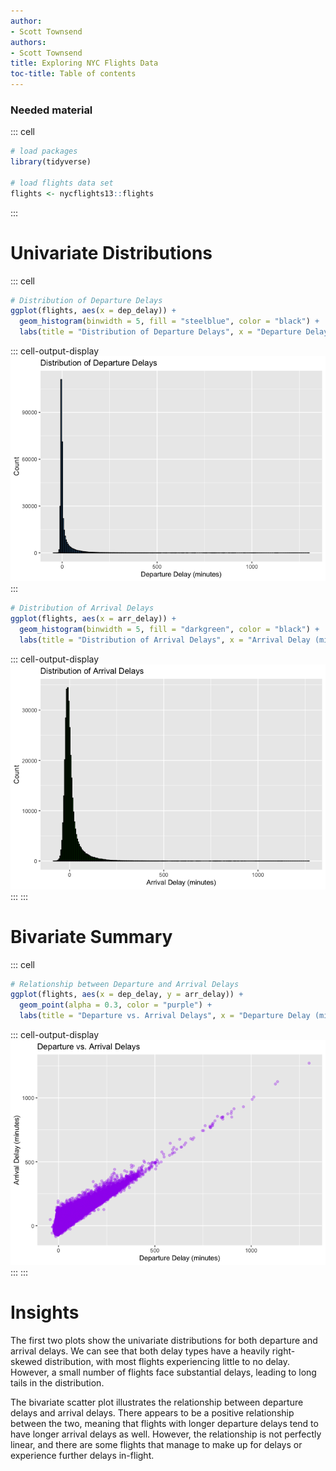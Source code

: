 ```yaml
---
author:
- Scott Townsend
authors:
- Scott Townsend
title: Exploring NYC Flights Data
toc-title: Table of contents
---
```


### Needed material

::: cell
``` {.r .cell-code}
# load packages
library(tidyverse)

# load flights data set
flights <- nycflights13::flights
```
:::

# Univariate Distributions

::: cell
``` {.r .cell-code}
# Distribution of Departure Delays
ggplot(flights, aes(x = dep_delay)) +
  geom_histogram(binwidth = 5, fill = "steelblue", color = "black") +
  labs(title = "Distribution of Departure Delays", x = "Departure Delay (minutes)", y = "Count")
```

::: cell-output-display
![](flights_analysis_files/figure-markdown/unnamed-chunk-2-1.png)
:::

``` {.r .cell-code}
# Distribution of Arrival Delays
ggplot(flights, aes(x = arr_delay)) +
  geom_histogram(binwidth = 5, fill = "darkgreen", color = "black") +
  labs(title = "Distribution of Arrival Delays", x = "Arrival Delay (minutes)", y = "Count")
```

::: cell-output-display
![](flights_analysis_files/figure-markdown/unnamed-chunk-2-2.png)
:::
:::

# Bivariate Summary

::: cell
``` {.r .cell-code}
# Relationship between Departure and Arrival Delays
ggplot(flights, aes(x = dep_delay, y = arr_delay)) +
  geom_point(alpha = 0.3, color = "purple") +
  labs(title = "Departure vs. Arrival Delays", x = "Departure Delay (minutes)", y = "Arrival Delay (minutes)")
```

::: cell-output-display
![](flights_analysis_files/figure-markdown/unnamed-chunk-3-1.png)
:::
:::

# Insights

The first two plots show the univariate distributions for both departure
and arrival delays. We can see that both delay types have a heavily
right-skewed distribution, with most flights experiencing little to no
delay. However, a small number of flights face substantial delays,
leading to long tails in the distribution.

The bivariate scatter plot illustrates the relationship between
departure delays and arrival delays. There appears to be a positive
relationship between the two, meaning that flights with longer departure
delays tend to have longer arrival delays as well. However, the
relationship is not perfectly linear, and there are some flights that
manage to make up for delays or experience further delays in-flight.
